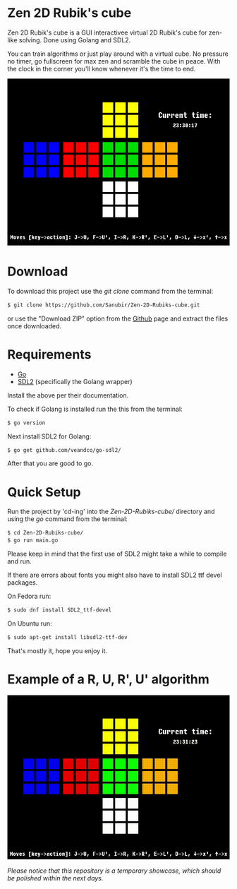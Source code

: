 # Zen 2D Rubik's cube

Zen 2D Rubik's cube is a GUI interactivee virtual 2D Rubik's cube for zen-like solving. Done using Golang and SDL2.

You can train algorithms or just play around with a virtual cube. No pressure no timer, go fullscreen for max zen and scramble the cube in peace. With the clock in the corner you'll know whenever it's the time to end.

![](media/pic.png)

# Download
To download this project use the *git clone* command from the terminal:
```bash
$ git clone https://github.com/Sanubir/Zen-2D-Rubiks-cube.git
```
or use the "Download ZIP" option from the [Github](https://github.com/Sanubir/Zen-2D-Rubiks-cube) page and extract the files once downloaded.

# Requirements
 * [Go](https://go.dev/)
 * [SDL2](https://github.com/veandco/go-sdl2/) (specifically the Golang wrapper)

Install the above per their documentation.

To check if Golang is installed run the this from the terminal:
```bash
$ go version
```

Next install SDL2 for Golang:
```bash
$ go get github.com/veandco/go-sdl2/
```
After that you are good to go.

# Quick Setup
Run the project by 'cd-ing' into the *Zen-2D-Rubiks-cube/* directory and using the *go* command from the terminal:
```bash
$ cd Zen-2D-Rubiks-cube/
$ go run main.go
```
Please keep in mind that the first use of SDL2 might take a while to compile and run.

If there are errors about fonts you might also have to install SDL2 ttf devel packages.

On Fedora run:
```bash
$ sudo dnf install SDL2_ttf-devel
```
On Ubuntu run:
```bash
$ sudo apt-get install libsdl2-ttf-dev
```

That's mostly it, hope you enjoy it.

# Example of a R, U, R', U' algorithm
![](media/RUR'U'.gif)

_Please notice that this repository is a temporary showcase, which should be polished within the next days._
